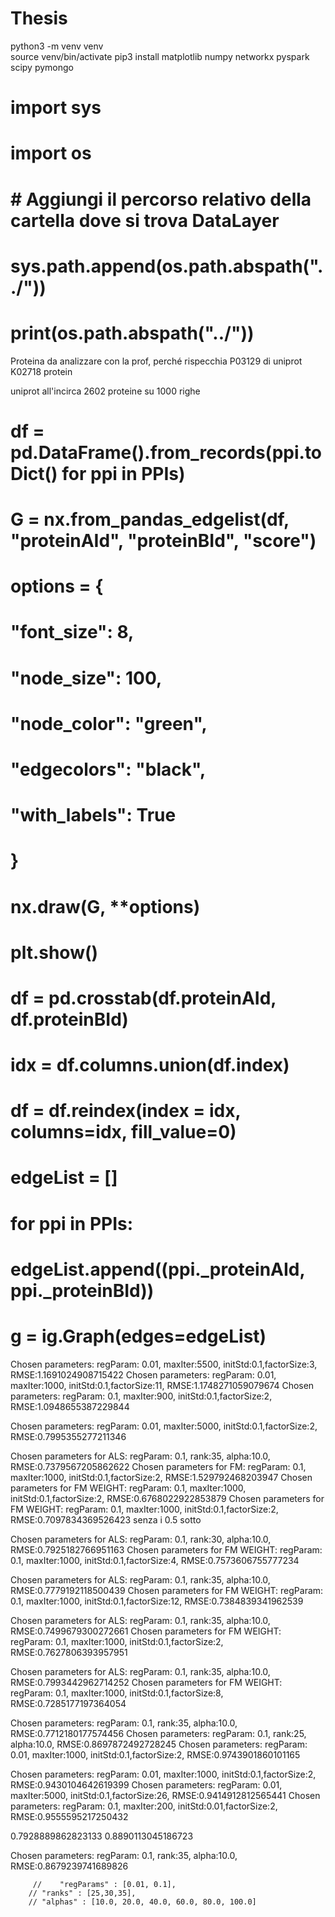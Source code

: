 # Thesis
python3 -m venv venv     
source venv/bin/activate
pip3 install matplotlib numpy networkx pyspark scipy pymongo


# import sys
# import os

# # Aggiungi il percorso relativo della cartella dove si trova DataLayer
# sys.path.append(os.path.abspath("../"))


# print(os.path.abspath("../"))

Proteina da analizzare con la prof, perché rispecchia P03129  di uniprot
K02718 protein

uniprot all'incirca 2602 proteine su 1000 righe


# df = pd.DataFrame().from_records(ppi.toDict() for ppi in PPIs)
# G = nx.from_pandas_edgelist(df, "proteinAId", "proteinBId", "score")
# options = {
#     "font_size": 8,
#     "node_size": 100,
#     "node_color": "green",
#     "edgecolors": "black",
#     "with_labels": True
# }
# nx.draw(G, **options)
# plt.show()
# df = pd.crosstab(df.proteinAId, df.proteinBId)
# idx = df.columns.union(df.index)
# df = df.reindex(index = idx, columns=idx, fill_value=0)

# edgeList =  []
# for ppi in PPIs:
#         edgeList.append((ppi._proteinAId, ppi._proteinBId))


# g = ig.Graph(edges=edgeList)

Chosen parameters: regParam: 0.01, maxIter:5500, initStd:0.1,factorSize:3, RMSE:1.1691024908715422
Chosen parameters: regParam: 0.01, maxIter:1000, initStd:0.1,factorSize:11, RMSE:1.1748271059079674
Chosen parameters: regParam: 0.1, maxIter:900, initStd:0.1,factorSize:2, RMSE:1.0948655387229844


Chosen parameters: regParam: 0.01, maxIter:5000, initStd:0.1,factorSize:2, RMSE:0.7995355277211346

Chosen parameters for ALS: regParam: 0.1, rank:35, alpha:10.0, RMSE:0.7379567205862622
Chosen parameters for FM: regParam: 0.1, maxIter:1000, initStd:0.1,factorSize:2, RMSE:1.529792468203947
Chosen parameters for FM WEIGHT: regParam: 0.1, maxIter:1000, initStd:0.1,factorSize:2, RMSE:0.6768022922853879
Chosen parameters for FM WEIGHT: regParam: 0.1, maxIter:1000, initStd:0.1,factorSize:2, RMSE:0.7097834369526423 senza i 0.5 sotto


Chosen parameters for ALS: regParam: 0.1, rank:30, alpha:10.0, RMSE:0.7925182766951163
Chosen parameters for FM WEIGHT: regParam: 0.1, maxIter:1000, initStd:0.1,factorSize:4, RMSE:0.7573606755777234

Chosen parameters for ALS: regParam: 0.1, rank:35, alpha:10.0, RMSE:0.7779192118500439
Chosen parameters for FM WEIGHT: regParam: 0.1, maxIter:1000, initStd:0.1,factorSize:12, RMSE:0.7384839341962539

Chosen parameters for ALS: regParam: 0.1, rank:35, alpha:10.0, RMSE:0.7499679300272661
Chosen parameters for FM WEIGHT: regParam: 0.1, maxIter:1000, initStd:0.1,factorSize:2, RMSE:0.7627806393957951

Chosen parameters for ALS: regParam: 0.1, rank:35, alpha:10.0, RMSE:0.7993442962714252
Chosen parameters for FM WEIGHT: regParam: 0.1, maxIter:1000, initStd:0.1,factorSize:8, RMSE:0.7285177197364054

Chosen parameters: regParam: 0.1, rank:35, alpha:10.0, RMSE:0.7712180177574456
Chosen parameters: regParam: 0.1, rank:25, alpha:10.0, RMSE:0.8697872492728245
 Chosen parameters: regParam: 0.01, maxIter:1000, initStd:0.1,factorSize:2, RMSE:0.9743901860101165

 Chosen parameters: regParam: 0.01, maxIter:1000, initStd:0.1,factorSize:2, RMSE:0.9430104642619399
 Chosen parameters: regParam: 0.01, maxIter:5000, initStd:0.1,factorSize:26, RMSE:0.9414912812565441
 Chosen parameters: regParam: 0.1, maxIter:200, initStd:0.01,factorSize:2, RMSE:0.9555595217250432

0.7928889862823133
0.8890113045186723

 Chosen parameters: regParam: 0.1, rank:35, alpha:10.0, RMSE:0.8679239741689826


         //    "regParams" : [0.01, 0.1],
        // "ranks" : [25,30,35],
        // "alphas" : [10.0, 20.0, 40.0, 60.0, 80.0, 100.0]